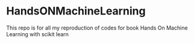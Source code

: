 # HandsONMachineLearning
This repo is for all my reproduction of codes for book Hands On Machine Learning with scikit learn
